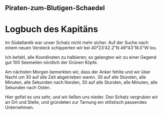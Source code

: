 ## Piraten-zum-Blutigen-Schaedel
# Logbuch des Kapitäns

Im Südatlantik war unser Schatz nicht mehr sicher. Auf der Suche nach einem neuen Versteck schipperten wir bei 40°23'42.2"N 46°43'18.0"W los.

Ich befahl, alle Koordinaten zu halbieren; so gelangten wir zu einer Gegend gut 100 Seemeilen nördlich der Grünen Köpfe.

Am nächsten Morgen bemerkten wir, dass der Anker fehlte und wir über Nacht um 30 auf alle Zeit abgetrieben waren. 30 auf alle Stunden, alle Minuten, alle Sekunden nach Norden, 30 auf alle Stunden, alle Minuten, alle Sekunden nach Osten.

Hier gefiel es uns sehr, und wir ließen uns nieder. Den Schatz vergruben wir an Ort und Stelle, und gründeten zur Tarnung ein stilistisch passendes Unternehmen.
